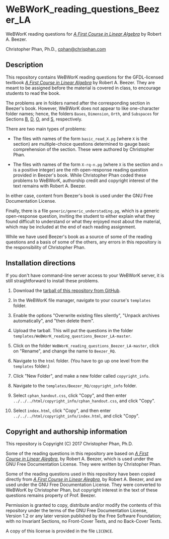 # WeBWorK_reading_questions_Beezer_LA
WeBWorK reading questions for [*A First Course in Linear Algebra*](http://linear.ups.edu/index.html) by Robert A. Beezer.

Christopher Phan, Ph.D., <cphan@chrisphan.com>

## Description

This repository contains WeBWorK reading questions for the GFDL-licensed textbook [*A First Course in Linear Algebra*](http://linear.ups.edu/index.html) by Robert A. Beezer. They are meant to be assigned before the material is covered in class, to encourage students to read the book.

The problems are in folders named after the corresponding section in Beezer's book. However, WeBWorK does not appear to like one-character folder names; hence, the folders ``Bases``, ``Dimension``, ``Orth``, and ``Subspaces`` for Sections [B](http://linear.ups.edu/html/section-B.html), [D](http://linear.ups.edu/html/section-D.html]), [O](http://linear.ups.edu/html/section-O.html), and [S](http://linear.ups.edu/html/section-S.html), respectively.

There are two main types of problems:

* The files with names of the form ``basic_read_X.pg`` (where ``X`` is the section) are multiple-choice questions determined to gauge basic comprehension of the section. These were authored by Christopher Phan.

* The files with names of the form ``X-rq-n.pg`` (where ``X`` is the section and ``n`` is a positive integer) are the nth open-response reading question provided in Beezer's book. While Christopher Phan coded these problems to WeBWorK, authorship credit and copyright interest of the text remains with Robert A. Beezer.

In either case, content from Beezer's book is used under the GNU Free Documentation License.

Finally, there is a file ``generic/generic_understading.pg``, which is a generic open-response question, inviting the student to either explain what they found difficult to understand or what they enjoyed most about the material, which may be included at the end of each reading assignment.

While we have used Beezer's book as a source of some of the reading questions and a basis of some of the others, any errors in this repository is the responsibility of Christopher Phan.

## Installation directions

If you don't have command-line server access to your WeBWorK server, it is still straightforward to install these problems.

1. Download the [tarball of this repository from GitHub](https://github.com/christopherphan/WeBWorK_reading_questions_Beezer_LA/archive/master.tar.gz).

2. In the WeBWorK file manager, navigate to your course's  ``templates`` folder.

3. Enable the options "Overwrite existing files silently",
"Unpack archives automatically", and "then delete them".

4. Upload the tarball. This will put the questions in the folder ``templates/WeBWorK_reading_questions_Beezer_LA-master``.

5. Click on the folder ``WeBWorK_reading_questions_Beezer_LA-master``, click on "Rename", and change the name to ``Beezer_RQ``.

5. Navigate to the ``html`` folder. (You have to go up one level from the ``templates`` folder.)

6. Click "New Folder", and make a new folder called ``copyright_info``.

7. Navigate to the ``templates/Beezer_RQ/copyright_info`` folder.

8. Select ``cphan_handout.css``, click "Copy", and then enter ``../../../html/copyright_info/cphan_handout.css``, and click "Copy".

9. Select ``index.html``, click "Copy", and then enter ``../../../html/copyright_info/index.html``, and click "Copy".

## Copyright and authorship information

This repository is Copyright (C) 2017 Christopher Phan, Ph.D.

Some of the reading questions in this repository are based on [*A First Course in Linear Alegbra*](http://linear.ups.edu/html/fcla.html), by Robert A. Beezer, which is used under the GNU Free Documentation License. They were written by Christopher Phan.

Some of the reading questions used in this repository have been copied directly from [*A First Course in Linear Alegbra*](http://linear.ups.edu/html/fcla.html), by Robert A. Beezer, and are used under the GNU Free Documentation License. They were converted to WeBWorK by Christopher Phan, but copyright interest in the text of these questions remains property of Prof. Beezer.

Permission is granted to copy, distribute and/or modify the contents of this repository under the terms of the GNU Free Documentation License, Version 1.2 or any later version published by the Free Software Foundation; with no Invariant Sections, no Front-Cover Texts, and no Back-Cover Texts.

A copy of this license is provided in the file ``LICENCE``.

